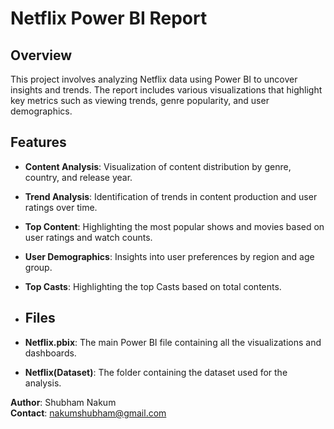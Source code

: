 # Netflix Power BI Report

## Overview
This project involves analyzing Netflix data using Power BI to uncover insights and trends. The report includes various visualizations that highlight key metrics such as viewing trends, genre popularity, and user demographics.
## Features
- **Content Analysis**: Visualization of content distribution by genre, country, and release year.
- **Trend Analysis**: Identification of trends in content production and user ratings over time.
- **Top Content**: Highlighting the most popular shows and movies based on user ratings and watch counts.
- **User Demographics**: Insights into user preferences by region and age group.
- **Top Casts**: Highlighting the top Casts based on total contents.

- ## Files
- **Netflix.pbix**: The main Power BI file containing all the visualizations and dashboards.
- **Netflix(Dataset)**: The folder containing the dataset used for the analysis.

**Author**: Shubham Nakum  
**Contact**: nakumshubham@gmail.com
